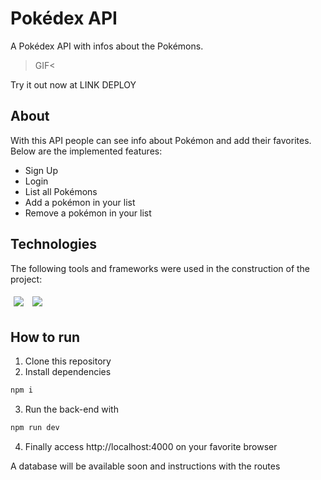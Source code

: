 # Pokédex API

A Pokédex API with infos about the Pokémons.

>GIF<

Try it out now at LINK DEPLOY 

## About

With this API people can see info about Pokémon and add their favorites. Below are the implemented features:

- Sign Up
- Login
- List all Pokémons
- Add a pokémon in your list
- Remove a pokémon in your list

## Technologies
The following tools and frameworks were used in the construction of the project:<br>
<p>
  <img style='margin: 5px;' src='https://img.shields.io/badge/Node.js-339933?style=for-the-badge&logo=nodedotjs&logoColor=white'>
    <img style='margin: 5px;' src='https://img.shields.io/badge/Express.js-000000?style=for-the-badge&logo=express&logoColor=white'>

</p>

## How to run

1. Clone this repository
2. Install dependencies
```bash
npm i
```
3. Run the back-end with
```bash
npm run dev
```
4. Finally access http://localhost:4000 on your favorite browser

A database will be available soon and instructions with the routes
